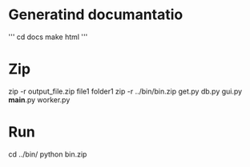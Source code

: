 # Generatind documantatio
'''
cd docs
make html
'''

# Zip
zip -r output_file.zip file1 folder1
zip -r ../bin/bin.zip get.py db.py gui.py __main__.py worker.py

# Run
cd ../bin/
python bin.zip